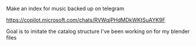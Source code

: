 Make an index for music backed up on telegram 

https://copilot.microsoft.com/chats/RVWqjPHdMDkWKtSuAYK9F

Goal is to imitate the catalog structure I've been working on for my blender files